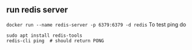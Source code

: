 
## run redis server 
```docker run --name redis-server -p 6379:6379 -d redis```
To test ping do
```
sudo apt install redis-tools
redis-cli ping  # should return PONG
```